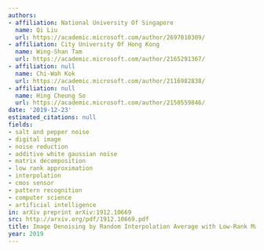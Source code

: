 ```yaml
---
authors:
- affiliation: National University Of Singapore
  name: Qi Liu
  url: https://academic.microsoft.com/author/2697010309/
- affiliation: City University Of Hong Kong
  name: Wing-Shan Tam
  url: https://academic.microsoft.com/author/2165291367/
- affiliation: null
  name: Chi-Wah Kok
  url: https://academic.microsoft.com/author/2116982838/
- affiliation: null
  name: Hing Cheung So
  url: https://academic.microsoft.com/author/2150559846/
date: '2019-12-23'
estimated_citations: null
fields:
- salt and pepper noise
- digital image
- noise reduction
- additive white gaussian noise
- matrix decomposition
- low rank approximation
- interpolation
- cmos sensor
- pattern recognition
- computer science
- artificial intelligence
in: arXiv preprint arXiv:1912.10669
src: http://arxiv.org/pdf/1912.10669.pdf
title: Image Denoising by Random Interpolation Average with Low-Rank Matrix Approximation
year: 2019
---
```

